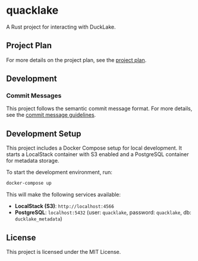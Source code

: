 # quacklake

A Rust project for interacting with DuckLake.

## Project Plan

For more details on the project plan, see the [project plan](docs/plan.md).

## Development

### Commit Messages

This project follows the semantic commit message format. For more details, see the [commit message guidelines](docs/dev/commit.md).

## Development Setup

This project includes a Docker Compose setup for local development. It starts a LocalStack container with S3 enabled and a PostgreSQL container for metadata storage.

To start the development environment, run:

```bash
docker-compose up
```

This will make the following services available:

-   **LocalStack (S3)**: `http://localhost:4566`
-   **PostgreSQL**: `localhost:5432` (user: `quacklake`, password: `quacklake`, db: `ducklake_metadata`)

## License

This project is licensed under the MIT License.

